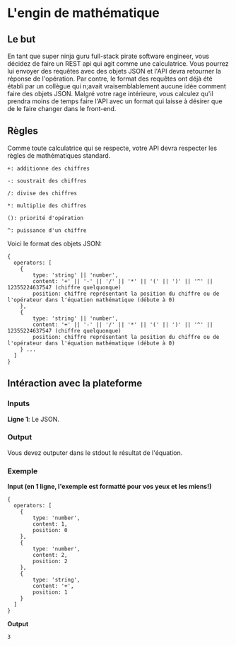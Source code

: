 # L'engin de mathématique
## Le but
En tant que super ninja guru full-stack pirate software engineer, vous décidez de faire un REST api qui agit comme une calculatrice.
Vous pourrez lui envoyer des requêtes avec des objets JSON et l'API devra retourner la réponse de l'opération.
Par contre, le format des requêtes ont déjà été établi par un collègue qui n;avait vraisemblablement aucune idée comment faire des objets JSON.
Malgré votre rage intérieure, vous calculez qu'il prendra moins de temps faire l'API avec un format qui laisse à désirer que de le faire changer dans le front-end.

## Règles
Comme toute calculatrice qui se respecte, votre API devra respecter les règles de mathématiques standard.

`+: additionne des chiffres`

`-: soustrait des chiffres`

`/: divise des chiffres`

`*: multiplie des chiffres`

`(): priorité d'opération`

`^: puissance d'un chiffre`

Voici le format des objets JSON:
```
{
  operators: [
	{
		type: 'string' || 'number',
		content: '+' || '-' || '/' || '*' || '(' || ')' || '^' || 12355224637547 (chiffre quelquonque)
		position: chiffre représentant la position du chiffre ou de l'opérateur dans l'équation mathématique (débute à 0)
	},
	{
		type: 'string' || 'number',
		content: '+' || '-' || '/' || '*' || '(' || ')' || '^' || 12355224637547 (chiffre quelquonque)
		position: chiffre représentant la position du chiffre ou de l'opérateur dans l'équation mathématique (débute à 0)
	} ...
  ]
}
```

## Intéraction avec la plateforme
### Inputs
**Ligne 1**: Le JSON.

### Output
Vous devez outputer dans le stdout le résultat de l'équation.

### Exemple
**Input (en 1 ligne, l'exemple est formatté pour vos yeux et les miens!)**
```
{
  operators: [
	{
		type: 'number',
		content: 1,
		position: 0
	},
	{
		type: 'number',
		content: 2,
		position: 2
	},
	{
		type: 'string',
		content: '+',
		position: 1
	}
  ]
}
```
**Output**
```
3
```